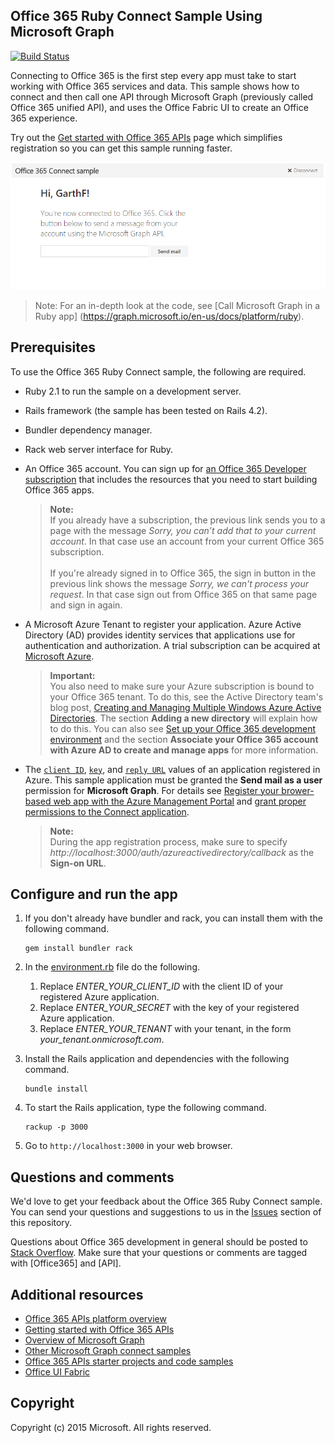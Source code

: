 ## Office 365 Ruby Connect Sample Using Microsoft Graph

[![Build Status](https://api.travis-ci.org/microsoftgraph/ruby-connect-rest-sample.svg?branch=master)](https://travis-ci.org/microsoftgraph/ruby-connect-rest-sample)

Connecting to Office 365 is the first step every app must take to start working with Office 365 services and data. This sample shows how to connect and then call one API through Microsoft Graph (previously called Office 365 unified API), and uses the Office Fabric UI to create an Office 365 experience.

Try out the [Get started with Office 365 APIs](http://dev.office.com/getting-started/office365apis?platform=option-ruby#setup) page which simplifies registration so you can get this sample running faster.

![Office 365 Ruby Connect sample screenshot](/readme-images/O365-Ruby-Microsoft-Graph-Connect.png)

> Note: For an in-depth look at the code, see [Call Microsoft Graph in a Ruby app] (https://graph.microsoft.io/en-us/docs/platform/ruby).

## Prerequisites

To use the Office 365 Ruby Connect sample, the following are required.

* Ruby 2.1 to run the sample on a development server.
* Rails framework (the sample has been tested on Rails 4.2).
* Bundler dependency manager.
* Rack web server interface for Ruby.
* An Office 365 account. You can sign up for [an Office 365 Developer subscription](https://aka.ms/devprogramsignup) that includes the resources that you need to start building Office 365 apps.

     > **Note:** <br />
     If you already have a subscription, the previous link sends you to a page with the message *Sorry, you can’t add that to your current account*. In that case use an account from your current Office 365 subscription.<br /><br />
     If you're already signed in to Office 365, the sign in button in the previous link shows the message *Sorry, we can't process your request*. In that case sign out from Office 365 on that same page and sign in again.
* A Microsoft Azure Tenant to register your application. Azure Active Directory (AD) provides identity services that applications use for authentication and authorization. A trial subscription can be acquired at [Microsoft Azure](https://account.windowsazure.com/SignUp).

     > **Important:** <br />
     You also need to make sure your Azure subscription is bound to your Office 365 tenant. To do this, see the Active Directory team's blog post, [Creating and Managing Multiple Windows Azure Active Directories](http://blogs.technet.com/b/ad/archive/2013/11/08/creating-and-managing-multiple-windows-azure-active-directories.aspx). The section **Adding a new directory** will explain how to do this. You can also see [Set up your Office 365 development environment](https://msdn.microsoft.com/office/office365/howto/setup-development-environment#bk_CreateAzureSubscription) and the section **Associate your Office 365 account with Azure AD to create and manage apps** for more information.
* The [```client ID```](app/Constants.rb#L29), [```key```](app/Constants.rb#L30), and [```reply URL```](app/Constants.rb#L31) values of an application registered in Azure. This sample application must be granted the **Send mail as a user** permission for **Microsoft Graph**. For details see [Register your brower-based web app with the Azure Management Portal](https://msdn.microsoft.com/office/office365/HowTo/add-common-consent-manually#bk_RegisterWebApp) and [grant proper permissions to the Connect application](https://github.com/OfficeDev/O365-Ruby-Microsoft-Graph-Connect/wiki/Grant-permissions-to-the-Connect-application-in-Azure).

     > **Note:** <br />
     During the app registration process, make sure to specify *http://localhost:3000/auth/azureactivedirectory/callback* as the **Sign-on URL**.

## Configure and run the app

1. If you don't already have bundler and rack, you can install them with the following command.

	```
	gem install bundler rack
	```
2. In the [environment.rb](config/environment.rb) file do the following.
    1. Replace *ENTER_YOUR_CLIENT_ID* with the client ID of your registered Azure application.
    2. Replace *ENTER_YOUR_SECRET* with the key of your registered Azure application.
    3. Replace *ENTER_YOUR_TENANT* with your tenant, in the form *your_tenant.onmicrosoft.com*.
3. Install the Rails application and dependencies with the following command.

	```
	bundle install
	```
4. To start the Rails application, type the following command.

	```
	rackup -p 3000
	```
5. Go to ```http://localhost:3000``` in your web browser.

## Questions and comments

We'd love to get your feedback about the Office 365 Ruby Connect sample. You can send your questions and suggestions to us in the [Issues](https://github.com/OfficeDev/O365-Ruby-Microsoft-Graph-Connect/issues) section of this repository.

Questions about Office 365 development in general should be posted to [Stack Overflow](http://stackoverflow.com/questions/tagged/Office365+API). Make sure that your questions or comments are tagged with [Office365] and [API].
  
## Additional resources

* [Office 365 APIs platform overview](https://msdn.microsoft.com/office/office365/howto/platform-development-overview)
* [Getting started with Office 365 APIs](http://dev.office.com/getting-started/office365apis)
* [Overview of Microsoft Graph](http://graph.microsoft.io/)
* [Other Microsoft Graph connect samples](https://github.com/officedev?utf8=%E2%9C%93&query=Microsoft-Graph-Connect)
* [Office 365 APIs starter projects and code samples](https://msdn.microsoft.com/office/office365/howto/starter-projects-and-code-samples)
* [Office UI Fabric](https://github.com/OfficeDev/Office-UI-Fabric)

## Copyright
Copyright (c) 2015 Microsoft. All rights reserved.
